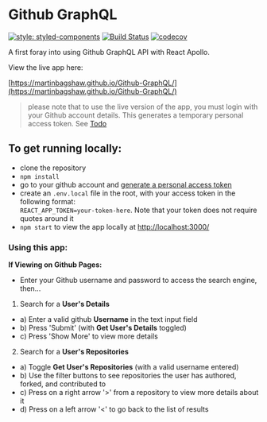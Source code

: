 # Github GraphQL

[![style: styled-components](https://img.shields.io/badge/style-%F0%9F%92%85%20styled--components-orange.svg?colorB=daa357&colorA=db748e)](https://github.com/styled-components/styled-components)
[![Build Status](https://travis-ci.org/martinbagshaw/Github-GraphQL.svg?branch=master)](https://travis-ci.org/martinbagshaw/Github-GraphQL)
[![codecov](https://codecov.io/gh/martinbagshaw/Github-GraphQL/branch/master/graph/badge.svg)](https://codecov.io/gh/martinbagshaw/Github-GraphQL)

A first foray into using Github GraphQL API with React Apollo.

View the live app here:

[https://martinbagshaw.github.io/Github-GraphQL/](https://martinbagshaw.github.io/Github-GraphQL/)
> please note that to use the live version of the app, you must login with your Github account details. This generates a temporary personal access token. See [Todo](#todo)

## To get running locally:
- clone the repository
- `npm install`
- go to your github account and [generate a personal access token](https://help.github.com/en/articles/creating-a-personal-access-token-for-the-command-line)
- create an `.env.local` file in the root, with your access token in the following format:  
  `REACT_APP_TOKEN=your-token-here`. Note that your token does not require quotes around it
- `npm start` to view the app locally at [http://localhost:3000/](http://localhost:3000/)

### Using this app:
**If Viewing on Github Pages:**
- Enter your Github username and password to access the search engine, then...

1. Search for a **User's Details**
- a) Enter a valid github **Username** in the text input field
- b) Press 'Submit' (with **Get User's Details** toggled)
- c) Press 'Show More' to view more details

2. Search for a **User's Repositories**
- a) Toggle **Get User's Repositories** (with a valid username entered)
- b) Use the filter buttons to see repositories the user has authored, forked, and contributed to
- c) Press on a right arrow '>' from a repository to view more details about it
- d) Press on a left arrow '<' to go back to the list of results
